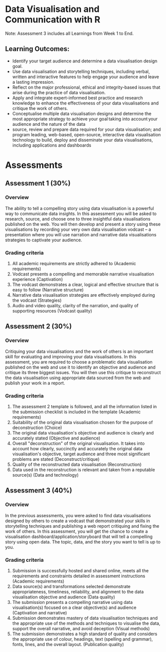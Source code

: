 # Data Visualisation and Communication with R

Note: Assessment 3 includes all Learnings from Week 1 to End.

## Learning Outcomes:

- Identify your target audience and determine a data visualisation design goal.
- Use data visualisation and storytelling techniques, including verbal, written and interactive features to 
  help engage your audience and leave a lasting impression.
- Reflect on the major professional, ethical and integrity-based issues that arise during the practice of 
  data visualisation.
- Apply and integrate expert-informed best practice and research knowledge to enhance the effectiveness of 
  your data visualisations and critique the work of others.
- Conceptualise multiple data visualisation designs and determine the most appropriate strategy to achieve 
  your goal taking into account your audience and the nature of the data
- source, review and prepare data required for your data visualisation; and program leading, web-based, 
  open-source, interactive data visualisation technology to build, deploy and disseminate your data 
  visualisations, including applications and dashboards

# **Assessments**
## Assessment 1 (30%)
### Overview

The ability to tell a compelling story using data visualisation is a powerful way to communicate data
insights. In this assessment you will be asked to research, source, and choose one to three
insightful data visualisations published on the web. You will then develop and present a story using
these visualisations by recording your very own data visualisation vodcast – a presentation where
you will use narration and narrative data visualisations strategies to captivate your audience.

### Grading criteria 
1. All academic requirements are strictly adhered to (Academic requirements)
2. Vodcast presents a compelling and memorable narrative visualisation experience (Captivation)
3. The vodcast demonstrates a clear, logical and effective structure that is easy to follow (Narrative structure)
4. Narrative data visualisation strategies are effectively employed during the vodcast (Strategies)
5. Audio and video quality, clarity of the narration, and quality of supporting resources (Vodcast quality)

## Assessment 2 (30%)
### Overview

Critiquing your data visualisations and the work of others is an important skill for evaluating and
improving your data visualisations. In this assessment, you are required to choose a problematic
data visualisation published on the web and use it to identify an objective and audience and critique
its three biggest issues. You will then use this critique to reconstruct the data visualisation using
appropriate data sourced from the web and publish your work in a report.

### Grading criteria
1. The assessment 2 template is followed, and all the information listed in the submission checklist is included 
   in the template (Academic requirements)
2. Suitability of the original data visualisation chosen for the purpose of deconstruction (Choice)
3. The original data visualisation's objective and audience is clearly and accurately stated (Objective and audience)
4. Overall "deconstruction" of the original visualisation. It takes into account how clearly, succinctly and 
   accurately the original data visualisation's objective, target audience and three most significant problems are stated
   (Deconstruct/critique)
5. Quality of the reconstructed data visualisation (Reconstruction)
6. Data used in the reconstruction is relevant and taken from a reputable source(s) (Data and technology)

## Assessment 3 (40%)
### Overview
In the previous assessments, you were asked to find data visualisations designed by others to
create a vodcast that demonstrated your skills in storytelling techniques and publishing a web report
critiquing and fixing the work of others. In this assessment, you will get the chance to create a
visualisation dashboard/application/storyboard that will tell a compelling story using open data. The
topic, data, and the story you want to tell is up to you.

### Grading criteria 
1. Submission is successfully hosted and shared online, meets all the requirements and constraints detailed in assessment 
   instructions (Academic requirements)
2. Data source(s) and transformations selected demonstrate appropriateness, timeliness, reliability, and alignment to the 
   data visualisation objective and audience (Data quality)
3. The submission presents a compelling narrative using data visualisation(s) focused on a clear objective(s) and audience
   (Captivation and narrative)
4. Submission demonstrates mastery of data visualisation techniques and the appropriate use of the methods and techniques 
   to visualise the data, support the overall narrative, and avoid deception (Visual methods)
5. The submission demonstrates a high standard of quality and considers the appropriate use of colour, headings, text 
   (spelling and grammar), fonts, lines, and the overall layout. (Publication quality)
